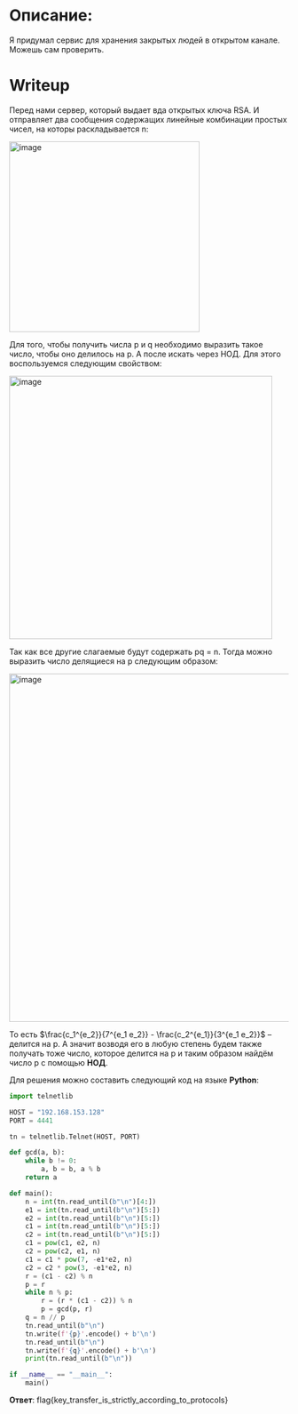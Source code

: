 # Описание:

Я придумал сервис для хранения закрытых людей в открытом канале. Можешь сам проверить.

# Writeup

Перед нами сервер, который выдает вда открытых ключа RSA. И отправляет два сообщения содержащих линейные комбинации простых чисел, на которы раскладывается n: 

<img width="343" alt="image" src="https://github.com/user-attachments/assets/71a1f5d1-3622-4d3b-a207-1c4ca700746c" />

Для того, чтобы получить числа p и q необходимо выразить такое число, чтобы оно делилось на p. А после искать через НОД. Для этого воспользуемся следующим свойством:

<img width="474" alt="image" src="https://github.com/user-attachments/assets/1e737a58-22db-4b53-9b7b-4e4fe97b26b0" />

Так как все другие слагаемые будут содержать pq = n. Тогда можно выразить число делящиеся на p следующим образом:

<img width="627" alt="image" src="https://github.com/user-attachments/assets/718314dc-911c-4144-b892-e58b81d93589" />

То есть $\frac{c_1^{e_2}}{7^{e_1 e_2}} - \frac{c_2^{e_1}}{3^{e_1 e_2}}$  – делится на p. А значит возводя его в любую степень будем также получать тоже число, которое делится на p и таким образом найдём число p с помощью **НОД**. 

Для решения можно составить следующий код на языке **Python**:
```python
import telnetlib

HOST = "192.168.153.128"
PORT = 4441

tn = telnetlib.Telnet(HOST, PORT)

def gcd(a, b):
    while b != 0:
        a, b = b, a % b
    return a

def main():
    n = int(tn.read_until(b"\n")[4:])
    e1 = int(tn.read_until(b"\n")[5:])
    e2 = int(tn.read_until(b"\n")[5:])
    c1 = int(tn.read_until(b"\n")[5:])
    c2 = int(tn.read_until(b"\n")[5:])
    c1 = pow(c1, e2, n)
    c2 = pow(c2, e1, n)
    c1 = c1 * pow(7, -e1*e2, n)
    c2 = c2 * pow(3, -e1*e2, n)
    r = (c1 - c2) % n
    p = r
    while n % p:
        r = (r * (c1 - c2)) % n
        p = gcd(p, r)
    q = n // p
    tn.read_until(b"\n")
    tn.write(f'{p}'.encode() + b'\n')
    tn.read_until(b"\n")
    tn.write(f'{q}'.encode() + b'\n')
    print(tn.read_until(b"\n"))

if __name__ == "__main__":
    main()
```
**Ответ**: flag{key_transfer_is_strictly_according_to_protocols} 
